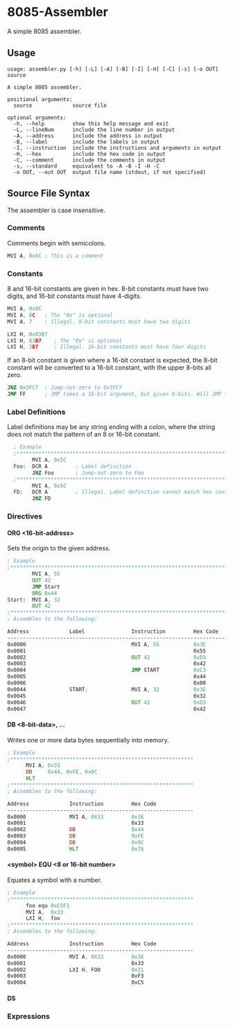 # 8085-Assembler

A simple 8085 assembler.

## Usage
```
usage: assembler.py [-h] [-L] [-A] [-B] [-I] [-H] [-C] [-s] [-o OUT] source

A simple 8085 assembler.

positional arguments:
  source             source file

optional arguments:
  -h, --help         show this help message and exit
  -L, --lineNum      include the line number in output
  -A, --address      include the address in output
  -B, --label        include the labels in output
  -I, --instruction  include the instructions and arguments in output
  -H, --hex          include the hex code in output
  -C, --comment      include the comments in output
  -s, --standard     equivalent to -A -B -I -H -C
  -o OUT, --out OUT  output file name (stdout, if not specified)
  ```
## Source File Syntax
The assembler is case insensitive.

### Comments
Comments begin with semicolons.
```asm
MVI A, 0x5C ; This is a comment
```

### Constants
8 and 16-bit constants are given in hex. 8-bit constants must have two digits, and 16-bit constants must have 4-digits.
```asm
MVI A, 0x0C
MVI A, 0C   ; The "0x" is optional
MVI A, 7    ; Illegal. 8-bit constants must have two digits

LXI H, 0x03B7
LXI H, 03B7    ; The "0x" is optional
LXI H, 3B7     ; Illegal. 16-bit constants must have four digits
```
If an 8-bit constant is given where a 16-bit constant is expected, the 8-bit constant will be converted to a 16-bit constant, with the upper 8-bits all zero.
```asm
JNZ 0x3FC7  ; Jump-not-zero to 0x3FC7
JMP FF      ; JMP takes a 16-bit argument, but given 8-bits. Will JMP to 0x00FF
```

### Label Definitions
Label definitions may be any string ending with a colon, where the string does not match the pattern of an 8 or 16-bit constant.

```asm
  ; Example
  ;*******************************************************************************
        MVI A, 0x5C
  Foo:  DCR A         ; Label definition
        JNZ Foo       ; Jump-not-zero to Foo
  ;*******************************************************************************
        MVI A, 0x5C
  FD:   DCR A         ; Illegal. Label definition cannot match hex constant format
        JNZ FD
```
### Directives
#### ORG <16-bit-address>
Sets the origin to the given address.
```asm
; Example
;*******************************************************************************
        MVI A, 55
        OUT 42
        JMP Start
        ORG 0x44
Start:  MVI A, 32
        OUT 42
;*******************************************************************************
; Assembles to the following:

Address             Label               Instruction         Hex Code            
--------------------------------------------------------------------------------
0x0000                                  MVI A, 55           0x3E                
0x0001                                                      0x55                
0x0002                                  OUT 42              0xD3                
0x0003                                                      0x42                
0x0004                                  JMP START           0xC3                
0x0005                                                      0x44                
0x0006                                                      0x00                
0x0044              START:              MVI A, 32           0x3E                
0x0045                                                      0x32                
0x0046                                  OUT 42              0xD3                
0x0047                                                      0x42  
```
#### DB <8-bit-data>, ...
Writes one or more data bytes sequentially into memory.
```asm
; Example
;***********************************************************
      MVI A, 0x33
      DB     0x44, 0xFE, 0x9C
      HLT
;***********************************************************
; Assembles to the following:

Address             Instruction         Hex Code            
------------------------------------------------------------
0x0000              MVI A, 0X33         0x3E                
0x0001                                  0x33                
0x0002              DB                  0x44                
0x0003              DB                  0xFE                
0x0004              DB                  0x9C                
0x0005              HLT                 0x76  
```
#### \<symbol> EQU <8 or 16-bit number>
Equates a symbol with a number.
```asm
; Example
;***********************************************************
      foo equ 0xC5F3
      MVI A,  0x33
      LXI H,  foo
;***********************************************************
; Assembles to the following:

Address             Instruction         Hex Code            
------------------------------------------------------------
0x0000              MVI A, 0X33         0x3E                
0x0001                                  0x33                
0x0002              LXI H, FOO          0x21                
0x0003                                  0xF3                
0x0004                                  0xC5      
```
#### DS
### Expressions
